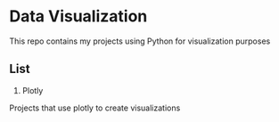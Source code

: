 # Data Visualization

This repo contains my projects using Python for visualization purposes

## List

1. Plotly

Projects that use plotly to create visualizations